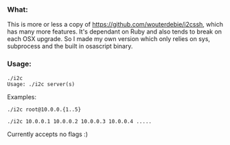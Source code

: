 ### What:
This is more or less a copy of https://github.com/wouterdebie/i2cssh, which has many more features. It's dependant on Ruby and also tends to break on each OSX upgrade. So I made my own version which only relies on sys, subprocess and the built in osascript binary.

### Usage:
```
./i2c
Usage: ./i2c server(s)
```

Examples:
```
./i2c root@10.0.0.{1..5}
```

```
./i2c 10.0.0.1 10.0.0.2 10.0.0.3 10.0.0.4 .....
```

Currently accepts no flags :)
